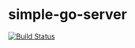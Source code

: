 # simple-go-server

[![Build Status](https://cloud.drone.io/api/badges/raghulmz/simple-go-server/status.svg)](https://cloud.drone.io/raghulmz/simple-go-server)
